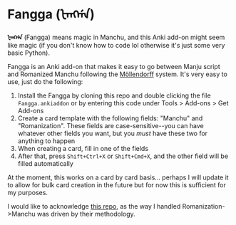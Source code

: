 # Fangga (ᡶᠠᠩᡤᠠ)
**ᡶᠠᠩᡤᠠ** (Fangga) means magic in Manchu, and this Anki add-on might seem like magic (if you don't know how to code lol otherwise it's just some very basic Python).

Fangga is an Anki add-on that makes it easy to go between Manju script and Romanized Manchu following the [Möllendorff](https://en.wikipedia.org/wiki/Transliterations_of_Manchu) system. It's very easy to use, just do the following:

1. Install the Fangga by cloning this repo and double clicking the file `Fangga.ankiaddon` or by entering this code under Tools > Add-ons > Get Add-ons
2. Create a card template with the following fields: "Manchu" and "Romanization". These fields are case-sensitive--you can have whatever other fields you want, but you *must* have these two for anything to happen
3. When creating a card, fill in one of the fields
4. After that, press `Shift+Ctrl+X` or `Shift+Cmd+X`, and the other field will be filled automatically


At the moment, this works on a card by card basis... perhaps I will update it to allow for bulk card creation in the future but for now this is sufficient for my purposes.

I would like to acknowledge [this repo](https://github.com/foxal/Latin-Manchu-Transliteration-Tool/tree/master), as the way I handled Romanization->Manchu was driven by their methodology.
